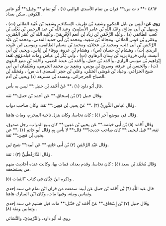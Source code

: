 ٤٨٦٢ -** د ت س:** قران بن تمام الأسدي الوالبي (١) ، أَبُو تمام،** وقيل:** أَبُو عامر الكوفي. سكن بغداد.

**رَوَى عَن:** أيمن بن نابل المكي، وسَعِيد بْن طريف الإسكاف، وسَعِيد بْن عُبَيد الطائي (ت) ، وسهل بْن أَبي صالح، وعَبْد اللَّهِ بْن عامر الأَسلميّ، وعبد اللَّه بْن عبد الرحمن بْن يَعْلَى بْن كعب الطائفي (د) ، وعَبْد الرَّحْمَنِ بْن زياد بْن أنعم الإفْرِيقيّ، وعُبَيد الله بْن عُمَر العُمَري، وعَمْرو بْن قيس الملائي، ومجالد بْن سَعِيد، ومحمد بْن أَبي حميد المدني، ومحمد بْن عَبْد الرَّحْمَنِ بْن أَبي ذئب، ومحمد بْن عجلان، ومحمد بْن مسلم الطائفي، وموسى ابن عُبَيدة الربذي (ت) ، وهشام بْن حسان (س) ، وهشام بْن عروة، ووقاء بْن إياس، ويحيى بْن أَبي أنيسة، وأبي فروة يزيد بْن سنان الرهاوي (ت) ، وأبي بَكْر بْن عياش ومات قبله.**رَوَى عَنه:** إِبْرَاهِيم بْن موسى الرازي، وأَحْمَد بْن حنبل، وأَحْمَد بْن عبدة الضبي، وأَحْمَد بْن منيع البغوي (ت) ، والحسن بْن عرفة، وسريج بْن يونس، وسَعِيد بن محمد الجرمي، وسُلَيْمان ابن أَبي شيخ الخزاعي، وعباد بْن مُوسَى الختلي، وعلي بْن حجر السعدي (ت س) ، ومُحَمَّد بْن الصباح الجرجرائي، ومسدد بْن مسرهد (د) ويحيى بْن آدم.

قال أَبُو داود (١) ،** عَنْ أَحْمَد بْن حنبل:** ليس به بأس.

وَقَال حنبل (٢) بْن إسحاق،** عَن أحمد بْن حنبل:** ثقة.

وَقَال عَباس الدُّورِيُّ (٣) ،** عَنْ يحيى بْن مَعِين:** ثقة، وكان صاحب دواب.

وَقَال في موضع آخر (٤) : كان نخاسا، وكان ينزل ناحية المخرم، ومات هاهنا.

وَقَال أَحْمَد (٥) بْن أَبي خيثمة،** عَن يحيى بْن مَعِين:** كان يبيع الدواب. رجل صدوق، ثقة،** قيل ليحيى:** كان صاحب حديث؟** قال:** لا بأس بِهِ.وَقَال أبو حاتم (١) ،** عن يحيى بْن مَعِين:** ثقة.

وَقَال عَبْد الرَّحْمَنِ (٢) بْن أَبي حَاتِم،** عَن أبيه:** شيخ لين.

وَقَال الدَّارَقُطْنِيُّ (٣) : ثقة.

وَقَال مُحَمَّد بْن سعد (٤) : كان نخاسا، وقدم بغداد، فمات بها، وكانت عنده أحاديث منهم من يستضعفه.

وذكره ابنُ حِبَّان في كتاب "الثقات (٥) .

قال عَبد اللَّهِ (٦) بْن أَحْمَد بْن حنبل عَن أبيه: سمعت من قران ابْن تمام في سنة إحدى وثمانين ومئة، وفيها مات، وكان ابْن المبارك هاهنا.

وَقَال حنبل (٧) بْن إِسْحَاق،** عَنْ أَحْمَد بْن حَنْبَل:** مات قبل هشيم في سنة إحدى وثمانين ومئة (٨) .

روى له أَبُو داود، والتِّرْمِذِيّ، والنَّسَائي.